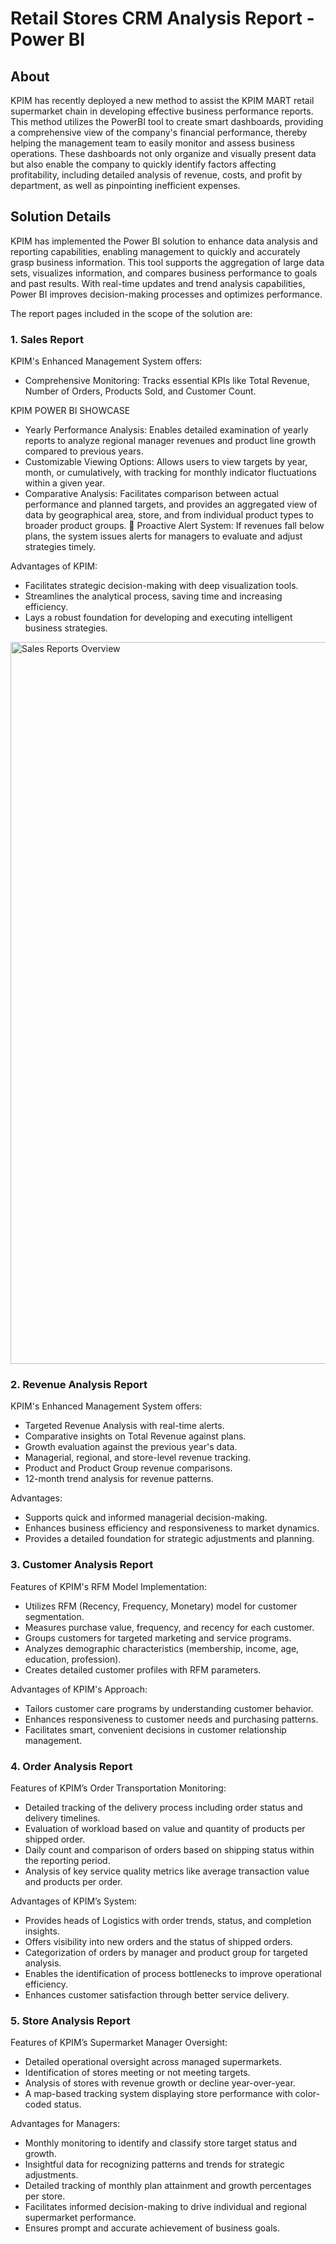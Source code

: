 # Retail Stores CRM Analysis Report - Power BI

## About
  KPIM has recently deployed a new method to assist the KPIM MART retail
supermarket chain in developing effective business performance reports. This method utilizes
the PowerBI tool to create smart dashboards, providing a comprehensive view of the
company&#39;s financial performance, thereby helping the management team to easily monitor and
assess business operations. These dashboards not only organize and visually present data but
also enable the company to quickly identify factors affecting profitability, including detailed
analysis of revenue, costs, and profit by department, as well as pinpointing inefficient
expenses.

## Solution Details
  KPIM has implemented the Power BI solution to enhance data analysis and reporting
capabilities, enabling management to quickly and accurately grasp business information. This
tool supports the aggregation of large data sets, visualizes information, and compares business
performance to goals and past results. With real-time updates and trend analysis capabilities,
Power BI improves decision-making processes and optimizes performance.

  The report pages included in the scope of the solution are:
### 1. Sales Report
KPIM's Enhanced Management System offers:
+ Comprehensive Monitoring: Tracks essential KPIs like Total Revenue, Number of
Orders, Products Sold, and Customer Count.

KPIM POWER BI SHOWCASE
+ Yearly Performance Analysis: Enables detailed examination of yearly reports to
analyze regional manager revenues and product line growth compared to previous
years.
+ Customizable Viewing Options: Allows users to view targets by year, month, or
cumulatively, with tracking for monthly indicator fluctuations within a given year.
+ Comparative Analysis: Facilitates comparison between actual performance and
planned targets, and provides an aggregated view of data by geographical area, store,
and from individual product types to broader product groups.
 Proactive Alert System: If revenues fall below plans, the system issues alerts for
managers to evaluate and adjust strategies timely.

Advantages of KPIM:
+ Facilitates strategic decision-making with deep visualization tools.
+ Streamlines the analytical process, saving time and increasing efficiency.
+ Lays a robust foundation for developing and executing intelligent business strategies.
  
<img width="1155" alt="Sales Reports Overview" src="https://github.com/Miamac1506/retails-store-crm-analysis/assets/145936074/417c21b7-5d4b-44b6-b92b-05f757ae2304">

### 2. Revenue Analysis Report
KPIM's Enhanced Management System offers:
+ Targeted Revenue Analysis with real-time alerts.
+ Comparative insights on Total Revenue against plans.
+ Growth evaluation against the previous year&#39;s data.
+ Managerial, regional, and store-level revenue tracking.
+ Product and Product Group revenue comparisons.
+ 12-month trend analysis for revenue patterns.

Advantages:
+ Supports quick and informed managerial decision-making.
+ Enhances business efficiency and responsiveness to market dynamics.
+ Provides a detailed foundation for strategic adjustments and planning.

### 3. Customer Analysis Report
Features of KPIM's RFM Model Implementation:
+ Utilizes RFM (Recency, Frequency, Monetary) model for customer segmentation.
+ Measures purchase value, frequency, and recency for each customer.
+ Groups customers for targeted marketing and service programs.
+ Analyzes demographic characteristics (membership, income, age, education,
profession).
+ Creates detailed customer profiles with RFM parameters.

Advantages of KPIM&#39;s Approach:
+ Tailors customer care programs by understanding customer behavior.
+ Enhances responsiveness to customer needs and purchasing patterns.
+ Facilitates smart, convenient decisions in customer relationship management.

### 4. Order Analysis Report
Features of KPIM’s Order Transportation Monitoring:
+ Detailed tracking of the delivery process including order status and delivery timelines.
+ Evaluation of workload based on value and quantity of products per shipped order.
+ Daily count and comparison of orders based on shipping status within the reporting
period.
+ Analysis of key service quality metrics like average transaction value and products per
order.

Advantages of KPIM’s System:
+ Provides heads of Logistics with order trends, status, and completion insights.
+ Offers visibility into new orders and the status of shipped orders.
+ Categorization of orders by manager and product group for targeted analysis.
+ Enables the identification of process bottlenecks to improve operational efficiency.
+ Enhances customer satisfaction through better service delivery.

### 5. Store Analysis Report
Features of KPIM’s Supermarket Manager Oversight:
+ Detailed operational oversight across managed supermarkets.
+ Identification of stores meeting or not meeting targets.
+ Analysis of stores with revenue growth or decline year-over-year.
+ A map-based tracking system displaying store performance with color-coded status.

Advantages for Managers:
+ Monthly monitoring to identify and classify store target status and growth.
+ Insightful data for recognizing patterns and trends for strategic adjustments.
+ Detailed tracking of monthly plan attainment and growth percentages per store.
+ Facilitates informed decision-making to drive individual and regional supermarket
performance.
+ Ensures prompt and accurate achievement of business goals.
